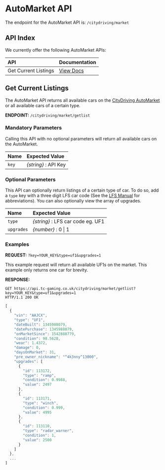 # AutoMarket API

The endpoint for the AutoMarket API is: `/citydriving/market`

## API Index

We currently offer the following AutoMarket APIs:

| API | Documentation |
| :--- | :--- |
| Get Current Listings | [View Docs](automarket-api.md#get-current-listings) |

## Get Current Listings

The AutoMarket API returns all available cars on the [CityDriving AutoMarket](https://world.city-driving.co.uk/?page=market) or all available cars of a certain type.

**ENDPOINT:** `/citydriving/market/getlist`

### Mandatory Parameters

Calling this API with no optional parameters will return all available cars on the AutoMarket.

| Name | Expected Value |
| :--- | :--- |
| `key` | _{string}_ : API Key |

### Optional Parameters

This API can optionally return listings of a certain type of car. To do so, add a `type` key with a three digit LFS car code \(See the [LFS Manual](https://en.lfsmanual.net/wiki/Cars) for abbreviations\). You can also optionally view the array of upgrades.

| Name | Expected Value |
| :--- | :--- |
| `type` | _{string}_ :  LFS car code eg. UF1 |
| `upgrades` | _{number}_ : 0 \| 1 |

### Examples

**REQUEST:** `?key=YOUR_KEY&type=uf1&upgrades=1`

This example request will return all available UF1s on the market. This example only returns one car for brevity.

**RESPONSE:**

```text
GET https://api.tc-gaming.co.uk/citydriving/market/getlist?key=YOUR_KEY&type=uf1&upgrades=1
HTTP/1.1 200 OK
```

```javascript
[
  {
    "vin": "AAJCX",
    "type": "UF1",
    "dateBuilt": 1345988079,
    "datePurchase": 1345988079,
    "onMarketSince": 1542888779,
    "condition": 98.5628,
    "wear": 1.4372,
    "damage": 0,
    "daysOnMarket": 31,
    "pre_owner_nickname": "^4k3nny^13000",
    "upgrades": [
      {
        "id": 113172,
        "type": "ramp",
        "condition": 0.9988,
        "value": 2497
      },
      {
        "id": 113171,
        "type": "winch",
        "condition": 0.999,
        "value": 4995
      },
      {
        "id": 113110,
        "type": "radar_warner",
        "condition": 1,
        "value": 2500
      }
    ]
  },
  ...
]
```

